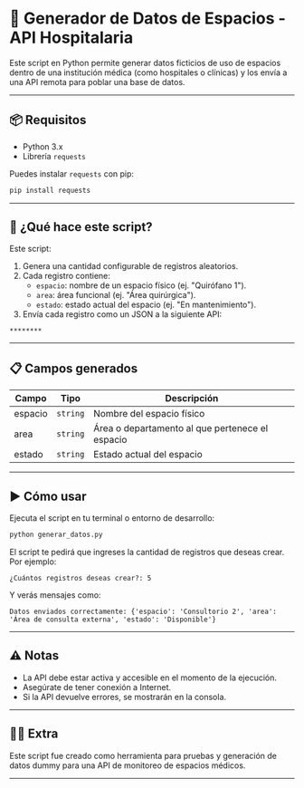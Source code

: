 
# 🚀 Generador de Datos de Espacios - API Hospitalaria

Este script en Python permite generar datos ficticios de uso de espacios dentro de una institución médica (como hospitales o clínicas) y los envía a una API remota para poblar una base de datos.

---

## 📦 Requisitos

- Python 3.x
- Librería `requests`

Puedes instalar `requests` con pip:

```bash
pip install requests
```

---

## 🧠 ¿Qué hace este script?

Este script:

1. Genera una cantidad configurable de registros aleatorios.
2. Cada registro contiene:
   - `espacio`: nombre de un espacio físico (ej. "Quirófano 1").
   - `area`: área funcional (ej. "Área quirúrgica").
   - `estado`: estado actual del espacio (ej. "En mantenimiento").
3. Envía cada registro como un JSON a la siguiente API:

```
********
```

---

## 📋 Campos generados

| Campo    | Tipo     | Descripción                                       |
|----------|----------|---------------------------------------------------|
| espacio  | `string` | Nombre del espacio físico                         |
| area     | `string` | Área o departamento al que pertenece el espacio   |
| estado   | `string` | Estado actual del espacio                         |

---

## ▶️ Cómo usar

Ejecuta el script en tu terminal o entorno de desarrollo:

```bash
python generar_datos.py
```

El script te pedirá que ingreses la cantidad de registros que deseas crear. Por ejemplo:

```
¿Cuántos registros deseas crear?: 5
```

Y verás mensajes como:

```
Datos enviados correctamente: {'espacio': 'Consultorio 2', 'area': 'Área de consulta externa', 'estado': 'Disponible'}
```

---

## ⚠️ Notas

- La API debe estar activa y accesible en el momento de la ejecución.
- Asegúrate de tener conexión a Internet.
- Si la API devuelve errores, se mostrarán en la consola.

---

## 🧑‍💻 Extra

Este script fue creado como herramienta para pruebas y generación de datos dummy para una API de monitoreo de espacios médicos.

---
